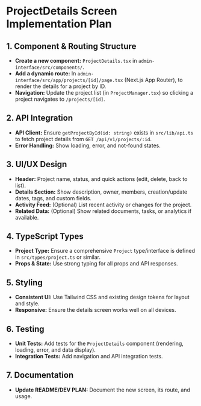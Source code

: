 # ProjectDetails Screen Implementation Plan

## 1. Component & Routing Structure
- **Create a new component:** `ProjectDetails.tsx` in `admin-interface/src/components/`.
- **Add a dynamic route:** In `admin-interface/src/app/projects/[id]/page.tsx` (Next.js App Router), to render the details for a project by ID.
- **Navigation:** Update the project list (in `ProjectManager.tsx`) so clicking a project navigates to `/projects/[id]`.

## 2. API Integration
- **API Client:** Ensure `getProjectById(id: string)` exists in `src/lib/api.ts` to fetch project details from `GET /api/v1/projects/:id`.
- **Error Handling:** Show loading, error, and not-found states.

## 3. UI/UX Design
- **Header:** Project name, status, and quick actions (edit, delete, back to list).
- **Details Section:** Show description, owner, members, creation/update dates, tags, and custom fields.
- **Activity Feed:** (Optional) List recent activity or changes for the project.
- **Related Data:** (Optional) Show related documents, tasks, or analytics if available.

## 4. TypeScript Types
- **Project Type:** Ensure a comprehensive `Project` type/interface is defined in `src/types/project.ts` or similar.
- **Props & State:** Use strong typing for all props and API responses.

## 5. Styling
- **Consistent UI:** Use Tailwind CSS and existing design tokens for layout and style.
- **Responsive:** Ensure the details screen works well on all devices.

## 6. Testing
- **Unit Tests:** Add tests for the `ProjectDetails` component (rendering, loading, error, and data display).
- **Integration Tests:** Add navigation and API integration tests.

## 7. Documentation
- **Update README/DEV PLAN:** Document the new screen, its route, and usage.
